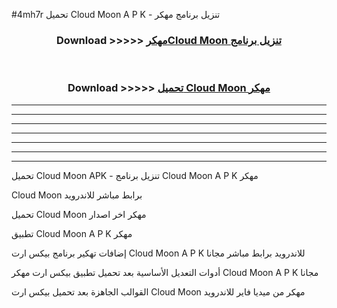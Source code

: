 #4mh7r تحميل Cloud Moon  A P K - تنزيل برنامج مهكر



<div align="center">
<h3>Download >>>>> <a href="https://runaway1.web.app/?sq=Cloud Moon ">مهكرCloud Moon  تنزيل برنامج</a></h3><br>

<h3>Download >>>>> <a href="https://runaway1.web.app/?sq=Cloud Moon ">تحميل Cloud Moon  مهكر</a></h3>
</div>


----------------------------------------------------------

----------------------------------------------------------

----------------------------------------------------------

----------------------------------------------------------

----------------------------------------------------------

----------------------------------------------------------

----------------------------------------------------------

تحميل Cloud Moon  APK - تنزيل برنامج Cloud Moon  A P K مهكر

Cloud Moon  برابط مباشر للاندرويد

تحميل Cloud Moon  مهكر اخر اصدار

تطبيق Cloud Moon  A P K مهكر

إضافات تهكير برنامج بيكس ارت Cloud Moon  A P K للاندرويد برابط مباشر مجانا

أدوات التعديل الأساسية بعد تحميل تطبيق بيكس ارت مهكر Cloud Moon  A P K مجانا

القوالب الجاهزة بعد تحميل بيكس ارت Cloud Moon  مهكر من ميديا فاير للاندرويد


